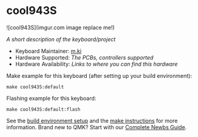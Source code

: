 # cool943S

![cool943S](imgur.com image replace me!)

*A short description of the keyboard/project*

* Keyboard Maintainer: [m.ki](https://github.com/telzo2000)
* Hardware Supported: *The PCBs, controllers supported*
* Hardware Availability: *Links to where you can find this hardware*

Make example for this keyboard (after setting up your build environment):

    make cool943S:default

Flashing example for this keyboard:

    make cool943S:default:flash

See the [build environment setup](https://docs.qmk.fm/#/getting_started_build_tools) and the [make instructions](https://docs.qmk.fm/#/getting_started_make_guide) for more information. Brand new to QMK? Start with our [Complete Newbs Guide](https://docs.qmk.fm/#/newbs).
